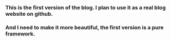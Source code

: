 ### This is the first version of the blog. I plan to use it as a real blog website on github. 
### And I need to make it more beautiful, the first version is a pure framework.
